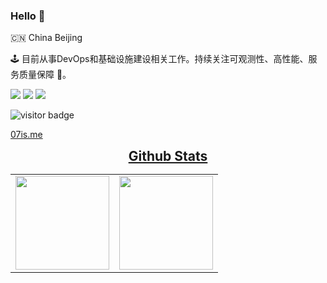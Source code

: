 ### Hello 👋

🇨🇳 China Beijing

🕹 目前从事DevOps和基础设施建设相关工作。持续关注可观测性、高性能、服务质量保障 🔭。

<img  src="https://img.shields.io/badge/go-%2300ADD8.svg?&style=plastic&logo=go&logoColor=white"/> <img src="https://img.shields.io/badge/php-%23777BB4.svg?&style=plastic&logo=php&logoColor=white"/> <img  src="https://img.shields.io/badge/react-%2300ADD8.svg?&style=plastic&logo=react&logoColor=white"/>

<img src="https://visitor-badge.laobi.icu/badge?page_id=kilingzhang.kilingzhang" alt="visitor badge"/>    


[07is.me](https://07is.me)

<div align="center"><h2 align="center" style="margin: 5px 10px;"><u><b>Github Stats</u></b></h2>
<table cellpadding="10">
    <tr>
        <td style="text-align: center;">
            <image src="https://github-readme-stats.vercel.app/api?username=kilingzhang&show_icons=true&layout=compact" height="150" />
        </td>
        <td style="text-align: center;">
            <image src="https://github-readme-stats.vercel.app/api/top-langs/?username=kilingzhang&show_icons=true&layout=compact&hide=vue,javascript,html,css,cmake,m4,python" height="150" />
        </td>
    </tr>
</table>
